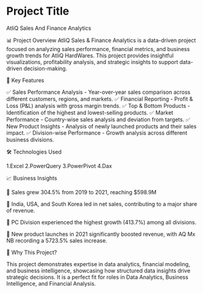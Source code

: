 
# Project Title

AtliQ Sales And Finance Analytics

📊 Project Overview
 AtliQ Sales & Finance Analytics is a data-driven project focused on analyzing sales performance, financial metrics, and business growth trends for AtliQ HardWares. This project provides insightful visualizations, profitability analysis, and strategic insights to support data-driven decision-making.

 📌 Key Features

✅ Sales Performance Analysis - Year-over-year sales comparison across different customers, regions, and markets.
✅ Financial Reporting - Profit & Loss (P&L) analysis with gross margin trends.
✅ Top & Bottom Products - Identification of the highest and lowest-selling products.
✅ Market Performance - Country-wise sales analysis and deviation from targets.
✅ New Product Insights - Analysis of newly launched products and their sales impact.
✅ Division-wise Performance - Growth analysis across different business divisions.

🛠️ Technologies Used

1.Excel
2.PowerQuery
3.PowerPivot
4.Dax

📈 Business Insights

🔹 Sales grew 304.5% from 2019 to 2021, reaching $598.9M

🔹 India, USA, and South Korea led in net sales, contributing to a major share of revenue.

🔹 PC Division experienced the highest growth (413.7%) among all divisions.

🔹 New product launches in 2021 significantly boosted revenue, with AQ Mx NB recording a 5723.5% sales increase.

🎯 Why This Project?

This project demonstrates expertise in data analytics, financial modeling, and business intelligence, showcasing how structured data insights drive strategic decisions. It is a perfect fit for roles in Data Analytics, Business Intelligence, and Financial Analysis.